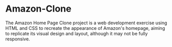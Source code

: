 # Amazon-Clone
The Amazon Home Page Clone project is a web development exercise using HTML and CSS to recreate the appearance of Amazon's homepage, aiming to replicate its visual design and layout, although it may not be fully responsive.
